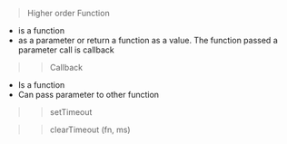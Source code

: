 > Higher order Function

- is a function
- as a parameter or return a function as a value.
  The function passed a parameter call is callback

> > Callback

- Is a function
- Can pass parameter to other function

> > setTimeout

> > clearTimeout (fn, ms)

